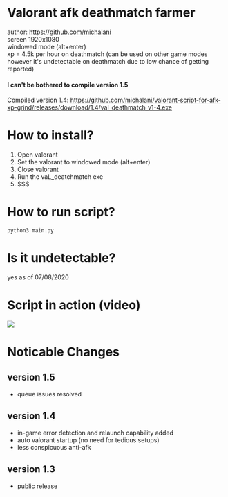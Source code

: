 # Valorant afk deathmatch farmer
author: https://github.com/michalani \
screen 1920x1080\
windowed mode (alt+enter)\
xp = 4.5k per hour on deathmatch (can be used on other game modes however it's undetectable on deathmatch due to low chance of getting reported)

#### I can't be bothered to compile version 1.5
Compiled version 1.4: https://github.com/michalani/valorant-script-for-afk-xp-grind/releases/download/1.4/val_deathmatch_v1-4.exe
# How to install?
1. Open valorant
2. Set the valorant to windowed mode (alt+enter)
3. Close valorant
5. Run the vaL_deatchmatch exe
6. $$$

# How to run script?
`python3 main.py`

# Is it undetectable?
yes as of 07/08/2020

# Script in action (video)
[![](http://img.youtube.com/vi/r0JXnD8xY_w/0.jpg)](http://www.youtube.com/watch?v=r0JXnD8xY_w "")

# Noticable Changes
## version 1.5
* queue issues resolved
## version 1.4
* in-game error detection and  relaunch capability added
* auto valorant startup (no need for tedious setups)
* less conspicuous anti-afk
## version 1.3
* public release

